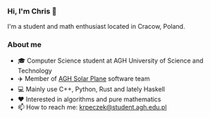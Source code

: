 ### Hi, I'm Chris 👋
I'm a student and math enthusiast located in Cracow, Poland.

### About me
- 🎓 Computer Science student at AGH University of Science and Technology
- :airplane: Member of [AGH Solar Plane](http://solarplane.agh.edu.pl/) software team
- :computer: Mainly use C++, Python, Rust and lately Haskell
- :heart: Interested in algorithms and pure mathematics
- 📫 How to reach me: krpeczek@student.agh.edu.pl

